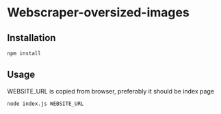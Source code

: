 # Webscraper-oversized-images
## Installation

```bash
npm install
```
## Usage
WEBSITE_URL is copied from browser, preferably it should be index page
```bash
node index.js WEBSITE_URL
```

